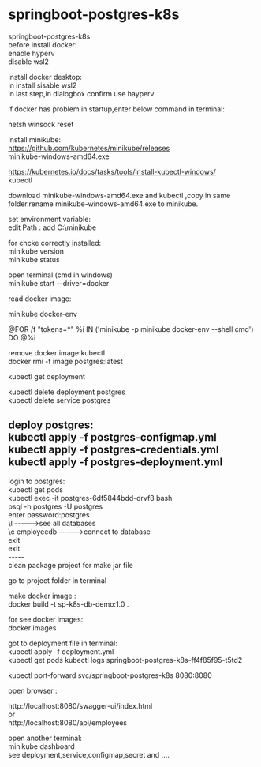 # springboot-postgres-k8s
springboot-postgres-k8s <br/>
before install docker:<br/>
enable hyperv <br/>
disable wsl2 <br/>

install docker desktop: <br/>
in install sisable wsl2 <br/>
in last step,in dialogbox confirm use hayperv <br/>

if docker has problem in startup,enter below command in terminal: <br/>

netsh winsock reset <br/>

install minikube: <br/>
https://github.com/kubernetes/minikube/releases <br/>
 minikube-windows-amd64.exe <br/>

https://kubernetes.io/docs/tasks/tools/install-kubectl-windows/ <br/>
kubectl <br/>


download  minikube-windows-amd64.exe and kubectl ,copy in same folder.rename  minikube-windows-amd64.exe to minikube. <br/>

set environment variable: <br/>
edit Path : add C:\minikube <br/>

for chcke correctly installed: <br/>
minikube version <br/>
minikube status <br/>

 



open terminal (cmd in windows) <br/>
minikube start --driver=docker <br/>

read docker image: <br/>

minikube docker-env <br/>

 @FOR /f "tokens=*" %i IN ('minikube -p minikube docker-env --shell cmd') DO @%i <br/>

remove docker image:kubectl <br/>
docker  rmi -f image postgres:latest <br/>

kubectl get deployment <br/>

kubectl delete deployment postgres <br/>
kubectl delete service postgres <br/>

deploy postgres: <br/>
kubectl apply -f postgres-configmap.yml <br/>
kubectl apply -f postgres-credentials.yml <br/>
kubectl apply -f postgres-deployment.yml <br/>
------
login to postgres: <br/>
kubectl get pods <br/>
kubectl exec -it postgres-6df5844bdd-drvf8 bash <br/>
psql -h postgres -U postgres <br/>
enter password:postgres <br/> 
\l  ----->see all databases <br/>
\c employeedb  ----->connect to database <br/>
exit <br/>
exit<br/>
----- <br/>
clean package project for make jar file <br/>

  go to project folder in terminal <br/>

make docker image : <br/>
docker build -t sp-k8s-db-demo:1.0 . <br/>

for see docker images: <br/>
docker images

got to deployment file in terminal: <br/>
kubectl apply -f deployment.yml <br/>
kubectl get pods
kubectl logs springboot-postgres-k8s-ff4f85f95-t5td2 <br/>


kubectl port-forward svc/springboot-postgres-k8s 8080:8080 <br/>

open browser : <br/>

http://localhost:8080/swagger-ui/index.html <br/>
or <br/>
http://localhost:8080/api/employees <br/>

open another terminal: <br/>
minikube dashboard <br/>
see deployment,service,configmap,secret and .... <br/>



